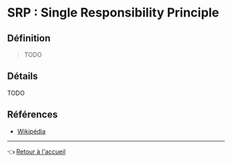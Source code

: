# SRP : Single Responsibility Principle

## Définition

> TODO

## Détails

TODO

## Références

* [Wikipédia](https://fr.wikipedia.org/wiki/Principe_de_responsabilit%C3%A9_unique)

---
:point_left: [Retour à l'accueil](README.md)
